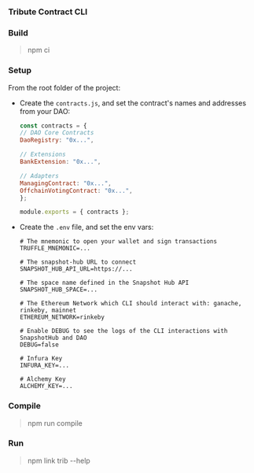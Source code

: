 ### Tribute Contract CLI

### Build

> npm ci

### Setup

From the root folder of the project:

- Create the `contracts.js`, and set the contract's names and addresses from your DAO:
    ```javascript
    const contracts = {
    // DAO Core Contracts
    DaoRegistry: "0x...",

    // Extensions
    BankExtension: "0x...",

    // Adapters
    ManagingContract: "0x...",
    OffchainVotingContract: "0x...",
    };

    module.exports = { contracts };
    ```
- Create the `.env` file, and set the env vars:
    ```
    # The mnemonic to open your wallet and sign transactions
    TRUFFLE_MNEMONIC=...

    # The snapshot-hub URL to connect
    SNAPSHOT_HUB_API_URL=https://...

    # The space name defined in the Snapshot Hub API
    SNAPSHOT_HUB_SPACE=...

    # The Ethereum Network which CLI should interact with: ganache, rinkeby, mainnet
    ETHEREUM_NETWORK=rinkeby

    # Enable DEBUG to see the logs of the CLI interactions with SnapshotHub and DAO
    DEBUG=false

    # Infura Key
    INFURA_KEY=...

    # Alchemy Key
    ALCHEMY_KEY=...
    ```

### Compile

> npm run compile
### Run

> npm link
> trib --help